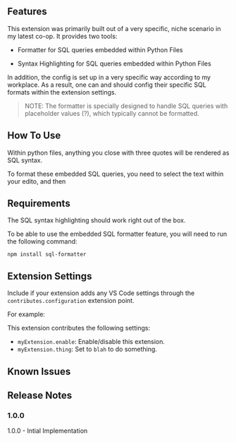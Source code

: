 ## Features

This extension was primarily built out of a very specific, niche scenario in my latest co-op. It provides two tools:

- Formatter for SQL queries embedded within Python Files

- Syntax Highlighting for SQL queries embedded within Python Files 

In addition, the config is set up in a very specific way according to my workplace. As a result, one can and should config their specific SQL formats within the extension settings.

> NOTE: The formatter is specially designed to handle SQL queries with placeholder values (?), which typically cannot be formatted. 


## How To Use

Within python files, anything you close with three quotes will be rendered as SQL syntax. 

To format these embedded SQL queries, you  need to select the text within your edito, and then 


## Requirements

The SQL syntax highlighting should work right out of the box. 

To be able to use the embedded SQL formatter feature, you will need to run the following command:

`npm install sql-formatter`

## Extension Settings

Include if your extension adds any VS Code settings through the `contributes.configuration` extension point.

For example:

This extension contributes the following settings:

- `myExtension.enable`: Enable/disable this extension.
- `myExtension.thing`: Set to `blah` to do something.

## Known Issues

## Release Notes

### 1.0.0

1.0.0 - Intial Implementation
